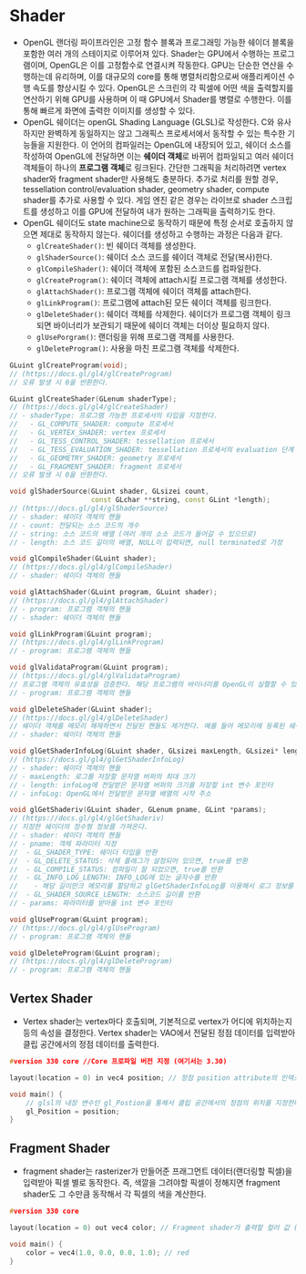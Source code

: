 # Shader

- OpenGL 랜더링 파이프라인은 고정 함수 블록과 프로그래밍 가능한 쉐이더 블록을 포함한 여러 개의 스테이지로 이루어져 있다. Shader는 GPU에서 수행하는 프로그램이며, OpenGL은 이를 고정함수로 연결시켜 작동한다. GPU는 단순한 연산을 수행하는데 유리하며, 이를 대규모의 core를 통해 병렬처리함으로써 애플리케이션 수행 속도를 향상시킬 수 있다. OpenGL은 스크린의 각 픽셀에 어떤 색을 출력할지를 연산하기 위해 GPU를 사용하며 이 때 GPU에서 Shader를 병렬로 수행한다. 이를 통해 빠르게 화면에 출력한 이미지를 생성할 수 있다.
- OpenGL 쉐이더는 openGL Shading Language (GLSL)로 작성한다. C와 유사하지만 완벽하게 동일하지는 않고 그래픽스 프로세서에서 동작할 수 있는 특수한 기능들을 지원한다. 이 언어의 컴파일러는 OpenGL에 내장되어 있고, 쉐이더 소스를 작성하여 OpenGL에 전달하면 이는 **쉐이더 객체**로 바뀌어 컴파일되고 여러 쉐이더 객체들이 하나의 **프로그램 객체**로 링크된다. 간단한 그래픽을 처리하려면 vertex shader와 fragment shader만 사용해도 충분하다. 추가로 처리를 원할 경우, tessellation control/evaluation shader, geometry shader, compute shader를 추가로 사용할 수 있다. 게임 엔진 같은 경우는 라이브로 shader 스크립트를 생성하고 이를 GPU에 전달하여 내가 원하는 그래픽을 출력하기도 한다.
- OpenGL 쉐이더도 state machine으로 동작하기 때문에 특정 순서로 호출하지 않으면 제대로 동작하지 않는다. 쉐이더를 생성하고 수행하는 과정은 다음과 같다.
  - `glCreateShader()`: 빈 쉐이더 객체를 생성한다.
  - `glShaderSource()`: 쉐이더 소스 코드를 쉐이더 객체로 전달(복사)한다.
  - `glCompileShader()`: 쉐이더 객체에 포함된 소스코드를 컴파일한다.
  - `glCreateProgram()`: 쉐이더 객체에 attach시킬 프로그램 객체를 생성한다.
  - `glAttachShader()`: 프로그램 객체에 쉐이더 객체를 attach한다.
  - `glLinkProgram()`: 프로그램에 attach된 모든 쉐이더 객체를 링크한다.
  - `glDeleteShader()`: 쉐이더 객체를 삭제한다. 쉐이더가 프로그램 객체이 링크되면 바이너리가 보관되기 때문에 쉐이더 객체는 더이상 필요하지 않다.
  - `glUsePorgram()`: 랜더링을 위해 프로그램 객체를 사용한다.
  - `glDeleteProgram()`: 사용을 마친 프로그램 객체를 삭제한다.

```c++
GLuint glCreateProgram(void);
// (https://docs.gl/gl4/glCreateProgram)
// 오류 발생 시 0을 반환한다.

GLuint glCreateShader(GLenum shaderType);
// (https://docs.gl/gl4/glCreateShader)
// - shaderType: 프로그램 가능한 프로세서의 타입을 지정한다.
//   - GL_COMPUTE_SHADER: compute 프로세서
//   - GL_VERTEX_SHADER: vertex 프로세서
//   - GL_TESS_CONTROL_SHADER: tessellation 프로세서
//   - GL_TESS_EVALUATION_SHADER: tessellation 프로세서의 evaluation 단계
//   - GL_GEOMETRY_SHADER: geometry 프로세서
//   - GL_FRAGMENT_SHADER: fragment 프로세서
// 오류 발생 시 0을 반환한다.

void glShaderSource(GLuint shader, GLsizei count, 
                    const GLchar **string, const GLint *length);
// (https://docs.gl/gl4/glShaderSource)
// - shader: 쉐이더 객체의 핸들
// - count: 전달되는 소스 코드의 개수
// - string: 소스 코드의 배열 (여러 개의 소소 코드가 들어갈 수 있으므로)
// - length: 소스 코드 길이의 배열, NULL이 입력되면, null terminated로 가정

void glCompileShader(GLuint shader);
// (https://docs.gl/gl4/glCompileShader)
// - shader: 쉐이더 객체의 핸들

void glAttachShader(GLuint program, GLuint shader);
// (https://docs.gl/gl4/glAttachShader)
// - program: 프로그램 객체의 핸들
// - shader: 쉐이더 객체의 핸들

void glLinkProgram(GLuint program);
// (https://docs.gl/gl4/glLinkProgram)
// - program: 프로그램 객체의 핸들

void glValidataProgram(GLuint program);
// (https://docs.gl/gl4/glValidataProgram)
// 프로그램 객체의 유효성을 검증한다. 해당 프로그램의 바이너리를 OpenGL이 실핼할 수 있는지를 검증한다.
// - program: 프로그램 객체의 핸들

void glDeleteShader(GLuint shader);
// (https://docs.gl/gl4/glDeleteShader)
// 쉐이더 객체를 메모리 해제하면서 전달된 핸들도 제거한다. 예를 들어 메모리에 등록된 쉐이더 객체 ID가 1, 2, 3이 있을 때 1을 제거할 경우, 다음에 생성한 쉐이더 객체 ID는 1로 할당
// - shader: 쉐이더 객체의 핸들

void glGetShaderInfoLog(GLuint shader, GLsizei maxLength, GLsizei* length, GLchar* infoLog);
// (https://docs.gl/gl4/glGetShaderInfoLog)
// - shader: 쉐이더 객체의 핸들
// - maxLength: 로그를 저장할 문자열 버퍼의 최대 크기
// - length: infoLog에 전달받은 문자열 버퍼의 크기를 저장할 int 변수 포인터
// - infoLog: OpenGL에서 전달받은 문자열 배열의 시작 주소

void glGetShaderiv(GLuint shader, GLenum pname, GLint *params);
// (https://docs.gl/gl4/glGetShaderiv)
// 지정한 쉐이더의 정수형 정보를 가져온다.
// - shader: 쉐이더 객체의 핸들
// - pname: 객체 파라미터 지정
//  - GL_SHADER_TYPE: 쉐이더 타입을 반환
//  - GL_DELETE_STATUS: 삭제 플래그가 설정되어 있으면, true를 반환
//  - GL_COMPILE_STATUS: 컴파일이 잘 되었으면, true를 반환
//  - GL_INFO_LOG_LENGTH: INFO_LOG에 있는 글자수를 반환
//    - 해당 길이만크 메모리를 할당하고 glGetShaderInfoLog를 이용해서 로그 정보를 가져올 수 있다.
//  - GL_SHADER_SOURCE_LENGTH: 소스코드 길이를 반환
// - params: 파라미터를 받아올 int 변수 포인터

void glUseProgram(GLuint program);
// (https://docs.gl/gl4/glUseProgram)
// - program: 프로그램 객체의 핸들

void glDeleteProgram(GLuint program);
// (https://docs.gl/gl4/glDeleteProgram)
// - program: 프로그램 객체의 핸들

```

## Vertex Shader

- Vertex shader는 vertex마다 호출되며, 기본적으로 vertex가 어디에 위치하는지 등의 속성을 결정한다. Vertex shader는 VAO에서 전달된 정점 데이터를 입력받아 클립 공간에서의 정점 데이터를 출력한다.

```c
#version 330 core //Core 프로파일 버전 지정 (여기서는 3.30)

layout(location = 0) in vec4 position; // 정점 position attribute의 인덱스를 location에 전달

void main() {
    // glsl의 내장 변수인 gl_Postion을 통해서 클립 공간에서의 정점의 위치를 지정한다.
    gl_Position = position;
}
```

## Fragment Shader

- fragment shader는 rasterizer가 만들어준 프래그먼트 데이터(랜더링할 픽셀)을 입력받아 픽셀 별로 동작한다. 즉, 색깔을 그려야할 픽셀이 정해지면 fragment shader도 그 수만큼 동작해서 각 픽셀의 색을 계산한다.

```c
#version 330 core

layout(location = 0) out vec4 color; // Fragment shader가 출력할 컬러 값 (일반적으로 location을 0으로 지정한다.)

void main() {
    color = vec4(1.0, 0.0, 0.0, 1.0); // red
}
```

